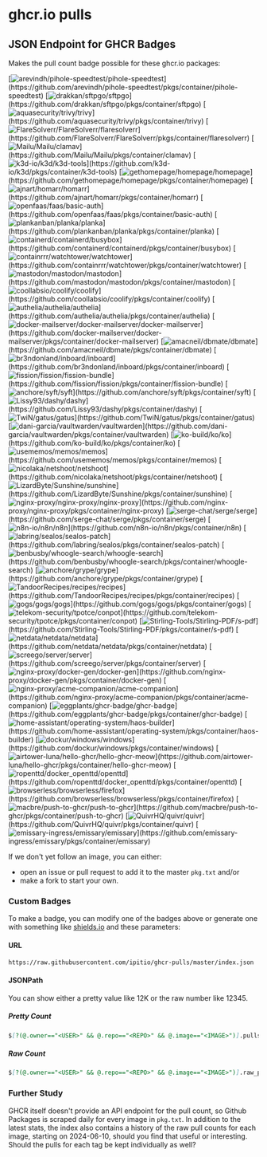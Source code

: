 # ghcr.io pulls

## JSON Endpoint for GHCR Badges

Makes the pull count badge possible for these ghcr.io packages:

[![arevindh/pihole-speedtest/pihole-speedtest](https://img.shields.io/badge/dynamic/json?url=https%3A%2F%2Fraw.githubusercontent.com%2Fipitio%2Fghcr-pulls%2Fmaster%2Findex.json&query=%24%5B%3F(%40.owner%3D%3D%22arevindh%22%20%26%26%20%40.repo%3D%3D%22pihole-speedtest%22%20%26%26%20%40.image%3D%3D%22pihole-speedtest%22)%5D.pulls&label=pihole-speedtest)](https://github.com/arevindh/pihole-speedtest/pkgs/container/pihole-speedtest) [![drakkan/sftpgo/sftpgo](https://img.shields.io/badge/dynamic/json?url=https%3A%2F%2Fraw.githubusercontent.com%2Fipitio%2Fghcr-pulls%2Fmaster%2Findex.json&query=%24%5B%3F(%40.owner%3D%3D%22drakkan%22%20%26%26%20%40.repo%3D%3D%22sftpgo%22%20%26%26%20%40.image%3D%3D%22sftpgo%22)%5D.pulls&label=sftpgo)](https://github.com/drakkan/sftpgo/pkgs/container/sftpgo) [![aquasecurity/trivy/trivy](https://img.shields.io/badge/dynamic/json?url=https%3A%2F%2Fraw.githubusercontent.com%2Fipitio%2Fghcr-pulls%2Fmaster%2Findex.json&query=%24%5B%3F(%40.owner%3D%3D%22aquasecurity%22%20%26%26%20%40.repo%3D%3D%22trivy%22%20%26%26%20%40.image%3D%3D%22trivy%22)%5D.pulls&label=trivy)](https://github.com/aquasecurity/trivy/pkgs/container/trivy) [![FlareSolverr/FlareSolverr/flaresolverr](https://img.shields.io/badge/dynamic/json?url=https%3A%2F%2Fraw.githubusercontent.com%2Fipitio%2Fghcr-pulls%2Fmaster%2Findex.json&query=%24%5B%3F(%40.owner%3D%3D%22FlareSolverr%22%20%26%26%20%40.repo%3D%3D%22FlareSolverr%22%20%26%26%20%40.image%3D%3D%22flaresolverr%22)%5D.pulls&label=flaresolverr)](https://github.com/FlareSolverr/FlareSolverr/pkgs/container/flaresolverr) [![Mailu/Mailu/clamav](https://img.shields.io/badge/dynamic/json?url=https%3A%2F%2Fraw.githubusercontent.com%2Fipitio%2Fghcr-pulls%2Fmaster%2Findex.json&query=%24%5B%3F(%40.owner%3D%3D%22Mailu%22%20%26%26%20%40.repo%3D%3D%22Mailu%22%20%26%26%20%40.image%3D%3D%22clamav%22)%5D.pulls&label=clamav)](https://github.com/Mailu/Mailu/pkgs/container/clamav) [![k3d-io/k3d/k3d-tools](https://img.shields.io/badge/dynamic/json?url=https%3A%2F%2Fraw.githubusercontent.com%2Fipitio%2Fghcr-pulls%2Fmaster%2Findex.json&query=%24%5B%3F(%40.owner%3D%3D%22k3d-io%22%20%26%26%20%40.repo%3D%3D%22k3d%22%20%26%26%20%40.image%3D%3D%22k3d-tools%22)%5D.pulls&label=k3d-tools)](https://github.com/k3d-io/k3d/pkgs/container/k3d-tools) [![gethomepage/homepage/homepage](https://img.shields.io/badge/dynamic/json?url=https%3A%2F%2Fraw.githubusercontent.com%2Fipitio%2Fghcr-pulls%2Fmaster%2Findex.json&query=%24%5B%3F(%40.owner%3D%3D%22gethomepage%22%20%26%26%20%40.repo%3D%3D%22homepage%22%20%26%26%20%40.image%3D%3D%22homepage%22)%5D.pulls&label=homepage)](https://github.com/gethomepage/homepage/pkgs/container/homepage) [![ajnart/homarr/homarr](https://img.shields.io/badge/dynamic/json?url=https%3A%2F%2Fraw.githubusercontent.com%2Fipitio%2Fghcr-pulls%2Fmaster%2Findex.json&query=%24%5B%3F(%40.owner%3D%3D%22ajnart%22%20%26%26%20%40.repo%3D%3D%22homarr%22%20%26%26%20%40.image%3D%3D%22homarr%22)%5D.pulls&label=homarr)](https://github.com/ajnart/homarr/pkgs/container/homarr) [![openfaas/faas/basic-auth](https://img.shields.io/badge/dynamic/json?url=https%3A%2F%2Fraw.githubusercontent.com%2Fipitio%2Fghcr-pulls%2Fmaster%2Findex.json&query=%24%5B%3F(%40.owner%3D%3D%22openfaas%22%20%26%26%20%40.repo%3D%3D%22faas%22%20%26%26%20%40.image%3D%3D%22basic-auth%22)%5D.pulls&label=basic-auth)](https://github.com/openfaas/faas/pkgs/container/basic-auth) [![plankanban/planka/planka](https://img.shields.io/badge/dynamic/json?url=https%3A%2F%2Fraw.githubusercontent.com%2Fipitio%2Fghcr-pulls%2Fmaster%2Findex.json&query=%24%5B%3F(%40.owner%3D%3D%22plankanban%22%20%26%26%20%40.repo%3D%3D%22planka%22%20%26%26%20%40.image%3D%3D%22planka%22)%5D.pulls&label=planka)](https://github.com/plankanban/planka/pkgs/container/planka) [![containerd/containerd/busybox](https://img.shields.io/badge/dynamic/json?url=https%3A%2F%2Fraw.githubusercontent.com%2Fipitio%2Fghcr-pulls%2Fmaster%2Findex.json&query=%24%5B%3F(%40.owner%3D%3D%22containerd%22%20%26%26%20%40.repo%3D%3D%22containerd%22%20%26%26%20%40.image%3D%3D%22busybox%22)%5D.pulls&label=busybox)](https://github.com/containerd/containerd/pkgs/container/busybox) [![containrrr/watchtower/watchtower](https://img.shields.io/badge/dynamic/json?url=https%3A%2F%2Fraw.githubusercontent.com%2Fipitio%2Fghcr-pulls%2Fmaster%2Findex.json&query=%24%5B%3F(%40.owner%3D%3D%22containrrr%22%20%26%26%20%40.repo%3D%3D%22watchtower%22%20%26%26%20%40.image%3D%3D%22watchtower%22)%5D.pulls&label=watchtower)](https://github.com/containrrr/watchtower/pkgs/container/watchtower) [![mastodon/mastodon/mastodon](https://img.shields.io/badge/dynamic/json?url=https%3A%2F%2Fraw.githubusercontent.com%2Fipitio%2Fghcr-pulls%2Fmaster%2Findex.json&query=%24%5B%3F(%40.owner%3D%3D%22mastodon%22%20%26%26%20%40.repo%3D%3D%22mastodon%22%20%26%26%20%40.image%3D%3D%22mastodon%22)%5D.pulls&label=mastodon)](https://github.com/mastodon/mastodon/pkgs/container/mastodon) [![coollabsio/coolify/coolify](https://img.shields.io/badge/dynamic/json?url=https%3A%2F%2Fraw.githubusercontent.com%2Fipitio%2Fghcr-pulls%2Fmaster%2Findex.json&query=%24%5B%3F(%40.owner%3D%3D%22coollabsio%22%20%26%26%20%40.repo%3D%3D%22coolify%22%20%26%26%20%40.image%3D%3D%22coolify%22)%5D.pulls&label=coolify)](https://github.com/coollabsio/coolify/pkgs/container/coolify) [![authelia/authelia/authelia](https://img.shields.io/badge/dynamic/json?url=https%3A%2F%2Fraw.githubusercontent.com%2Fipitio%2Fghcr-pulls%2Fmaster%2Findex.json&query=%24%5B%3F(%40.owner%3D%3D%22authelia%22%20%26%26%20%40.repo%3D%3D%22authelia%22%20%26%26%20%40.image%3D%3D%22authelia%22)%5D.pulls&label=authelia)](https://github.com/authelia/authelia/pkgs/container/authelia) [![docker-mailserver/docker-mailserver/docker-mailserver](https://img.shields.io/badge/dynamic/json?url=https%3A%2F%2Fraw.githubusercontent.com%2Fipitio%2Fghcr-pulls%2Fmaster%2Findex.json&query=%24%5B%3F(%40.owner%3D%3D%22docker-mailserver%22%20%26%26%20%40.repo%3D%3D%22docker-mailserver%22%20%26%26%20%40.image%3D%3D%22docker-mailserver%22)%5D.pulls&label=docker-mailserver)](https://github.com/docker-mailserver/docker-mailserver/pkgs/container/docker-mailserver) [![amacneil/dbmate/dbmate](https://img.shields.io/badge/dynamic/json?url=https%3A%2F%2Fraw.githubusercontent.com%2Fipitio%2Fghcr-pulls%2Fmaster%2Findex.json&query=%24%5B%3F(%40.owner%3D%3D%22amacneil%22%20%26%26%20%40.repo%3D%3D%22dbmate%22%20%26%26%20%40.image%3D%3D%22dbmate%22)%5D.pulls&label=dbmate)](https://github.com/amacneil/dbmate/pkgs/container/dbmate) [![br3ndonland/inboard/inboard](https://img.shields.io/badge/dynamic/json?url=https%3A%2F%2Fraw.githubusercontent.com%2Fipitio%2Fghcr-pulls%2Fmaster%2Findex.json&query=%24%5B%3F(%40.owner%3D%3D%22br3ndonland%22%20%26%26%20%40.repo%3D%3D%22inboard%22%20%26%26%20%40.image%3D%3D%22inboard%22)%5D.pulls&label=inboard)](https://github.com/br3ndonland/inboard/pkgs/container/inboard) [![fission/fission/fission-bundle](https://img.shields.io/badge/dynamic/json?url=https%3A%2F%2Fraw.githubusercontent.com%2Fipitio%2Fghcr-pulls%2Fmaster%2Findex.json&query=%24%5B%3F(%40.owner%3D%3D%22fission%22%20%26%26%20%40.repo%3D%3D%22fission%22%20%26%26%20%40.image%3D%3D%22fission-bundle%22)%5D.pulls&label=fission-bundle)](https://github.com/fission/fission/pkgs/container/fission-bundle) [![anchore/syft/syft](https://img.shields.io/badge/dynamic/json?url=https%3A%2F%2Fraw.githubusercontent.com%2Fipitio%2Fghcr-pulls%2Fmaster%2Findex.json&query=%24%5B%3F(%40.owner%3D%3D%22anchore%22%20%26%26%20%40.repo%3D%3D%22syft%22%20%26%26%20%40.image%3D%3D%22syft%22)%5D.pulls&label=syft)](https://github.com/anchore/syft/pkgs/container/syft) [![Lissy93/dashy/dashy](https://img.shields.io/badge/dynamic/json?url=https%3A%2F%2Fraw.githubusercontent.com%2Fipitio%2Fghcr-pulls%2Fmaster%2Findex.json&query=%24%5B%3F(%40.owner%3D%3D%22Lissy93%22%20%26%26%20%40.repo%3D%3D%22dashy%22%20%26%26%20%40.image%3D%3D%22dashy%22)%5D.pulls&label=dashy)](https://github.com/Lissy93/dashy/pkgs/container/dashy) [![TwiN/gatus/gatus](https://img.shields.io/badge/dynamic/json?url=https%3A%2F%2Fraw.githubusercontent.com%2Fipitio%2Fghcr-pulls%2Fmaster%2Findex.json&query=%24%5B%3F(%40.owner%3D%3D%22TwiN%22%20%26%26%20%40.repo%3D%3D%22gatus%22%20%26%26%20%40.image%3D%3D%22gatus%22)%5D.pulls&label=gatus)](https://github.com/TwiN/gatus/pkgs/container/gatus) [![dani-garcia/vaultwarden/vaultwarden](https://img.shields.io/badge/dynamic/json?url=https%3A%2F%2Fraw.githubusercontent.com%2Fipitio%2Fghcr-pulls%2Fmaster%2Findex.json&query=%24%5B%3F(%40.owner%3D%3D%22dani-garcia%22%20%26%26%20%40.repo%3D%3D%22vaultwarden%22%20%26%26%20%40.image%3D%3D%22vaultwarden%22)%5D.pulls&label=vaultwarden)](https://github.com/dani-garcia/vaultwarden/pkgs/container/vaultwarden) [![ko-build/ko/ko](https://img.shields.io/badge/dynamic/json?url=https%3A%2F%2Fraw.githubusercontent.com%2Fipitio%2Fghcr-pulls%2Fmaster%2Findex.json&query=%24%5B%3F(%40.owner%3D%3D%22ko-build%22%20%26%26%20%40.repo%3D%3D%22ko%22%20%26%26%20%40.image%3D%3D%22ko%22)%5D.pulls&label=ko)](https://github.com/ko-build/ko/pkgs/container/ko) [![usememos/memos/memos](https://img.shields.io/badge/dynamic/json?url=https%3A%2F%2Fraw.githubusercontent.com%2Fipitio%2Fghcr-pulls%2Fmaster%2Findex.json&query=%24%5B%3F(%40.owner%3D%3D%22usememos%22%20%26%26%20%40.repo%3D%3D%22memos%22%20%26%26%20%40.image%3D%3D%22memos%22)%5D.pulls&label=memos)](https://github.com/usememos/memos/pkgs/container/memos) [![nicolaka/netshoot/netshoot](https://img.shields.io/badge/dynamic/json?url=https%3A%2F%2Fraw.githubusercontent.com%2Fipitio%2Fghcr-pulls%2Fmaster%2Findex.json&query=%24%5B%3F(%40.owner%3D%3D%22nicolaka%22%20%26%26%20%40.repo%3D%3D%22netshoot%22%20%26%26%20%40.image%3D%3D%22netshoot%22)%5D.pulls&label=netshoot)](https://github.com/nicolaka/netshoot/pkgs/container/netshoot) [![LizardByte/Sunshine/sunshine](https://img.shields.io/badge/dynamic/json?url=https%3A%2F%2Fraw.githubusercontent.com%2Fipitio%2Fghcr-pulls%2Fmaster%2Findex.json&query=%24%5B%3F(%40.owner%3D%3D%22LizardByte%22%20%26%26%20%40.repo%3D%3D%22Sunshine%22%20%26%26%20%40.image%3D%3D%22sunshine%22)%5D.pulls&label=sunshine)](https://github.com/LizardByte/Sunshine/pkgs/container/sunshine) [![nginx-proxy/nginx-proxy/nginx-proxy](https://img.shields.io/badge/dynamic/json?url=https%3A%2F%2Fraw.githubusercontent.com%2Fipitio%2Fghcr-pulls%2Fmaster%2Findex.json&query=%24%5B%3F(%40.owner%3D%3D%22nginx-proxy%22%20%26%26%20%40.repo%3D%3D%22nginx-proxy%22%20%26%26%20%40.image%3D%3D%22nginx-proxy%22)%5D.pulls&label=nginx-proxy)](https://github.com/nginx-proxy/nginx-proxy/pkgs/container/nginx-proxy) [![serge-chat/serge/serge](https://img.shields.io/badge/dynamic/json?url=https%3A%2F%2Fraw.githubusercontent.com%2Fipitio%2Fghcr-pulls%2Fmaster%2Findex.json&query=%24%5B%3F(%40.owner%3D%3D%22serge-chat%22%20%26%26%20%40.repo%3D%3D%22serge%22%20%26%26%20%40.image%3D%3D%22serge%22)%5D.pulls&label=serge)](https://github.com/serge-chat/serge/pkgs/container/serge) [![n8n-io/n8n/n8n](https://img.shields.io/badge/dynamic/json?url=https%3A%2F%2Fraw.githubusercontent.com%2Fipitio%2Fghcr-pulls%2Fmaster%2Findex.json&query=%24%5B%3F(%40.owner%3D%3D%22n8n-io%22%20%26%26%20%40.repo%3D%3D%22n8n%22%20%26%26%20%40.image%3D%3D%22n8n%22)%5D.pulls&label=n8n)](https://github.com/n8n-io/n8n/pkgs/container/n8n) [![labring/sealos/sealos-patch](https://img.shields.io/badge/dynamic/json?url=https%3A%2F%2Fraw.githubusercontent.com%2Fipitio%2Fghcr-pulls%2Fmaster%2Findex.json&query=%24%5B%3F(%40.owner%3D%3D%22labring%22%20%26%26%20%40.repo%3D%3D%22sealos%22%20%26%26%20%40.image%3D%3D%22sealos-patch%22)%5D.pulls&label=sealos-patch)](https://github.com/labring/sealos/pkgs/container/sealos-patch) [![benbusby/whoogle-search/whoogle-search](https://img.shields.io/badge/dynamic/json?url=https%3A%2F%2Fraw.githubusercontent.com%2Fipitio%2Fghcr-pulls%2Fmaster%2Findex.json&query=%24%5B%3F(%40.owner%3D%3D%22benbusby%22%20%26%26%20%40.repo%3D%3D%22whoogle-search%22%20%26%26%20%40.image%3D%3D%22whoogle-search%22)%5D.pulls&label=whoogle-search)](https://github.com/benbusby/whoogle-search/pkgs/container/whoogle-search) [![anchore/grype/grype](https://img.shields.io/badge/dynamic/json?url=https%3A%2F%2Fraw.githubusercontent.com%2Fipitio%2Fghcr-pulls%2Fmaster%2Findex.json&query=%24%5B%3F(%40.owner%3D%3D%22anchore%22%20%26%26%20%40.repo%3D%3D%22grype%22%20%26%26%20%40.image%3D%3D%22grype%22)%5D.pulls&label=grype)](https://github.com/anchore/grype/pkgs/container/grype) [![TandoorRecipes/recipes/recipes](https://img.shields.io/badge/dynamic/json?url=https%3A%2F%2Fraw.githubusercontent.com%2Fipitio%2Fghcr-pulls%2Fmaster%2Findex.json&query=%24%5B%3F(%40.owner%3D%3D%22TandoorRecipes%22%20%26%26%20%40.repo%3D%3D%22recipes%22%20%26%26%20%40.image%3D%3D%22recipes%22)%5D.pulls&label=recipes)](https://github.com/TandoorRecipes/recipes/pkgs/container/recipes) [![gogs/gogs/gogs](https://img.shields.io/badge/dynamic/json?url=https%3A%2F%2Fraw.githubusercontent.com%2Fipitio%2Fghcr-pulls%2Fmaster%2Findex.json&query=%24%5B%3F(%40.owner%3D%3D%22gogs%22%20%26%26%20%40.repo%3D%3D%22gogs%22%20%26%26%20%40.image%3D%3D%22gogs%22)%5D.pulls&label=gogs)](https://github.com/gogs/gogs/pkgs/container/gogs) [![telekom-security/tpotce/conpot](https://img.shields.io/badge/dynamic/json?url=https%3A%2F%2Fraw.githubusercontent.com%2Fipitio%2Fghcr-pulls%2Fmaster%2Findex.json&query=%24%5B%3F(%40.owner%3D%3D%22telekom-security%22%20%26%26%20%40.repo%3D%3D%22tpotce%22%20%26%26%20%40.image%3D%3D%22conpot%22)%5D.pulls&label=conpot)](https://github.com/telekom-security/tpotce/pkgs/container/conpot) [![Stirling-Tools/Stirling-PDF/s-pdf](https://img.shields.io/badge/dynamic/json?url=https%3A%2F%2Fraw.githubusercontent.com%2Fipitio%2Fghcr-pulls%2Fmaster%2Findex.json&query=%24%5B%3F(%40.owner%3D%3D%22Stirling-Tools%22%20%26%26%20%40.repo%3D%3D%22Stirling-PDF%22%20%26%26%20%40.image%3D%3D%22s-pdf%22)%5D.pulls&label=s-pdf)](https://github.com/Stirling-Tools/Stirling-PDF/pkgs/container/s-pdf) [![netdata/netdata/netdata](https://img.shields.io/badge/dynamic/json?url=https%3A%2F%2Fraw.githubusercontent.com%2Fipitio%2Fghcr-pulls%2Fmaster%2Findex.json&query=%24%5B%3F(%40.owner%3D%3D%22netdata%22%20%26%26%20%40.repo%3D%3D%22netdata%22%20%26%26%20%40.image%3D%3D%22netdata%22)%5D.pulls&label=netdata)](https://github.com/netdata/netdata/pkgs/container/netdata) [![screego/server/server](https://img.shields.io/badge/dynamic/json?url=https%3A%2F%2Fraw.githubusercontent.com%2Fipitio%2Fghcr-pulls%2Fmaster%2Findex.json&query=%24%5B%3F(%40.owner%3D%3D%22screego%22%20%26%26%20%40.repo%3D%3D%22server%22%20%26%26%20%40.image%3D%3D%22server%22)%5D.pulls&label=server)](https://github.com/screego/server/pkgs/container/server) [![nginx-proxy/docker-gen/docker-gen](https://img.shields.io/badge/dynamic/json?url=https%3A%2F%2Fraw.githubusercontent.com%2Fipitio%2Fghcr-pulls%2Fmaster%2Findex.json&query=%24%5B%3F(%40.owner%3D%3D%22nginx-proxy%22%20%26%26%20%40.repo%3D%3D%22docker-gen%22%20%26%26%20%40.image%3D%3D%22docker-gen%22)%5D.pulls&label=docker-gen)](https://github.com/nginx-proxy/docker-gen/pkgs/container/docker-gen) [![nginx-proxy/acme-companion/acme-companion](https://img.shields.io/badge/dynamic/json?url=https%3A%2F%2Fraw.githubusercontent.com%2Fipitio%2Fghcr-pulls%2Fmaster%2Findex.json&query=%24%5B%3F(%40.owner%3D%3D%22nginx-proxy%22%20%26%26%20%40.repo%3D%3D%22acme-companion%22%20%26%26%20%40.image%3D%3D%22acme-companion%22)%5D.pulls&label=acme-companion)](https://github.com/nginx-proxy/acme-companion/pkgs/container/acme-companion) [![eggplants/ghcr-badge/ghcr-badge](https://img.shields.io/badge/dynamic/json?url=https%3A%2F%2Fraw.githubusercontent.com%2Fipitio%2Fghcr-pulls%2Fmaster%2Findex.json&query=%24%5B%3F(%40.owner%3D%3D%22eggplants%22%20%26%26%20%40.repo%3D%3D%22ghcr-badge%22%20%26%26%20%40.image%3D%3D%22ghcr-badge%22)%5D.pulls&label=ghcr-badge)](https://github.com/eggplants/ghcr-badge/pkgs/container/ghcr-badge) [![home-assistant/operating-system/haos-builder](https://img.shields.io/badge/dynamic/json?url=https%3A%2F%2Fraw.githubusercontent.com%2Fipitio%2Fghcr-pulls%2Fmaster%2Findex.json&query=%24%5B%3F(%40.owner%3D%3D%22home-assistant%22%20%26%26%20%40.repo%3D%3D%22operating-system%22%20%26%26%20%40.image%3D%3D%22haos-builder%22)%5D.pulls&label=haos-builder)](https://github.com/home-assistant/operating-system/pkgs/container/haos-builder) [![dockur/windows/windows](https://img.shields.io/badge/dynamic/json?url=https%3A%2F%2Fraw.githubusercontent.com%2Fipitio%2Fghcr-pulls%2Fmaster%2Findex.json&query=%24%5B%3F(%40.owner%3D%3D%22dockur%22%20%26%26%20%40.repo%3D%3D%22windows%22%20%26%26%20%40.image%3D%3D%22windows%22)%5D.pulls&label=windows)](https://github.com/dockur/windows/pkgs/container/windows) [![airtower-luna/hello-ghcr/hello-ghcr-meow](https://img.shields.io/badge/dynamic/json?url=https%3A%2F%2Fraw.githubusercontent.com%2Fipitio%2Fghcr-pulls%2Fmaster%2Findex.json&query=%24%5B%3F(%40.owner%3D%3D%22airtower-luna%22%20%26%26%20%40.repo%3D%3D%22hello-ghcr%22%20%26%26%20%40.image%3D%3D%22hello-ghcr-meow%22)%5D.pulls&label=hello-ghcr-meow)](https://github.com/airtower-luna/hello-ghcr/pkgs/container/hello-ghcr-meow) [![ropenttd/docker_openttd/openttd](https://img.shields.io/badge/dynamic/json?url=https%3A%2F%2Fraw.githubusercontent.com%2Fipitio%2Fghcr-pulls%2Fmaster%2Findex.json&query=%24%5B%3F(%40.owner%3D%3D%22ropenttd%22%20%26%26%20%40.repo%3D%3D%22docker_openttd%22%20%26%26%20%40.image%3D%3D%22openttd%22)%5D.pulls&label=openttd)](https://github.com/ropenttd/docker_openttd/pkgs/container/openttd) [![browserless/browserless/firefox](https://img.shields.io/badge/dynamic/json?url=https%3A%2F%2Fraw.githubusercontent.com%2Fipitio%2Fghcr-pulls%2Fmaster%2Findex.json&query=%24%5B%3F(%40.owner%3D%3D%22browserless%22%20%26%26%20%40.repo%3D%3D%22browserless%22%20%26%26%20%40.image%3D%3D%22firefox%22)%5D.pulls&label=firefox)](https://github.com/browserless/browserless/pkgs/container/firefox) [![macbre/push-to-ghcr/push-to-ghcr](https://img.shields.io/badge/dynamic/json?url=https%3A%2F%2Fraw.githubusercontent.com%2Fipitio%2Fghcr-pulls%2Fmaster%2Findex.json&query=%24%5B%3F(%40.owner%3D%3D%22macbre%22%20%26%26%20%40.repo%3D%3D%22push-to-ghcr%22%20%26%26%20%40.image%3D%3D%22push-to-ghcr%22)%5D.pulls&label=push-to-ghcr)](https://github.com/macbre/push-to-ghcr/pkgs/container/push-to-ghcr) [![QuivrHQ/quivr/quivr](https://img.shields.io/badge/dynamic/json?url=https%3A%2F%2Fraw.githubusercontent.com%2Fipitio%2Fghcr-pulls%2Fmaster%2Findex.json&query=%24%5B%3F(%40.owner%3D%3D%22QuivrHQ%22%20%26%26%20%40.repo%3D%3D%22quivr%22%20%26%26%20%40.image%3D%3D%22quivr%22)%5D.pulls&label=quivr)](https://github.com/QuivrHQ/quivr/pkgs/container/quivr) [![emissary-ingress/emissary/emissary](https://img.shields.io/badge/dynamic/json?url=https%3A%2F%2Fraw.githubusercontent.com%2Fipitio%2Fghcr-pulls%2Fmaster%2Findex.json&query=%24%5B%3F(%40.owner%3D%3D%22emissary-ingress%22%20%26%26%20%40.repo%3D%3D%22emissary%22%20%26%26%20%40.image%3D%3D%22emissary%22)%5D.pulls&label=emissary)](https://github.com/emissary-ingress/emissary/pkgs/container/emissary)

If we don't yet follow an image, you can either:

* open an issue or pull request to add it to the master `pkg.txt` and/or
* make a fork to start your own.

### Custom Badges

To make a badge, you can modify one of the badges above or generate one with something like [shields.io](https://shields.io/badges/dynamic-json-badge) and these parameters:

#### URL

```markdown
https://raw.githubusercontent.com/ipitio/ghcr-pulls/master/index.json
```

#### JSONPath

You can show either a pretty value like 12K or the raw number like 12345.

##### Pretty Count

```markdown
$[?(@.owner=="<USER>" && @.repo=="<REPO>" && @.image=="<IMAGE>")].pulls
```

##### Raw Count

```markdown
$[?(@.owner=="<USER>" && @.repo=="<REPO>" && @.image=="<IMAGE>")].raw_pulls
```

### Further Study

GHCR itself doesn't provide an API endpoint for the pull count, so Github Packages is scraped daily for every image in `pkg.txt`. In addition to the latest stats, the index also contains a history of the raw pull counts for each image, starting on 2024-06-10, should you find that useful or interesting. Should the pulls for each tag be kept individually as well?
